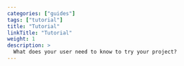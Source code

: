 ```yaml
---
categories: ["guides"]
tags: ["tutorial"] 
title: "Tutorial"
linkTitle: "Tutorial"
weight: 1
description: >
  What does your user need to know to try your project?
---
```


